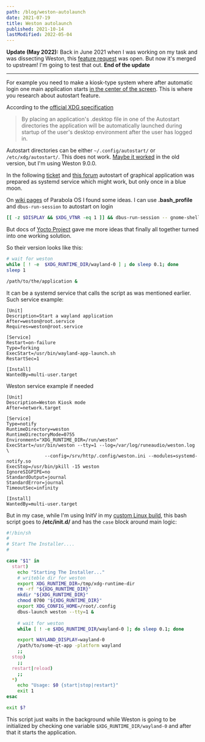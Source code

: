 ```yaml
---
path: /blog/weston-autolaunch
date: 2021-07-19
title: Weston autolaunch
published: 2021-10-14
lastModified: 2022-05-04
---
```


**Update (May 2022):** Back in June 2021 when I was working on my task and was dissecting Weston, this [feature request](https://gitlab.freedesktop.org/wayland/weston/-/issues/171) was open. But now it's merged to upstream! I'm going to test that out. 
**End of the update**

---


For example you need to make a kiosk-type system where after automatic login one main application starts [in the center of the screen](/blog/center-window-in-weston). This is where you research about autostart feature.

According to the [official XDG specification](https://specifications.freedesktop.org/autostart-spec/autostart-spec-latest.html)

> By placing an application's .desktop file in one of the Autostart directories the application will be automatically launched during startup of the user's desktop environment after the user has logged in. 

Autostart directories can be either `~/.config/autostart/` or `/etc/xdg/autostart/`. This does not work. [Maybe it worked](https://gitlab.freedesktop.org/wayland/weston/-/issues/456) in the old version, but I'm using Weston 9.0.0.

In the following [ticket](https://gitlab.freedesktop.org/wayland/weston/-/issues/476) and [this forum](https://archlinuxarm.org/forum/viewtopic.php?f=57&t=15209) autostart of graphical application was prepared as systemd service which might work, but only once in a blue moon.

On [wiki pages](https://wiki.parabola.nu/Wayland) of Parabola OS I found some ideas. I can use **.bash_profile** and `dbus-run-session` to autostart on login

```bash
[[ -z $DISPLAY && $XDG_VTNR -eq 1 ]] && dbus-run-session -- gnome-shell --display-server --wayland
```

But docs of [Yocto Project](https://developer.toradex.com/knowledge-base/how-to-autorun-application-at-the-start-up-in-linux) gave me more ideas that finally all together turned into one working solution. 

So their version looks like this:

```bash
# wait for weston
while [ ! -e  $XDG_RUNTIME_DIR/wayland-0 ] ; do sleep 0.1; done
sleep 1

/path/to/the/application &
```

It can be a systemd service that calls the script as was mentioned earlier. Such service example:

```
[Unit]
Description=Start a wayland application
After=weston@root.service
Requires=weston@root.service
 
[Service]
Restart=on-failure
Type=forking
ExecStart=/usr/bin/wayland-app-launch.sh
RestartSec=1

[Install]
WantedBy=multi-user.target
```

Weston service example if needed

```
[Unit]
Description=Weston Kiosk mode
After=network.target

[Service]
Type=notify
RuntimeDirectory=weston
RuntimeDirectoryMode=0755
Environment="XDG_RUNTIME_DIR=/run/weston"
ExecStart=/usr/bin/weston --tty=1 --log=/var/log/runeaudio/weston.log \
              --config=/srv/http/.config/weston.ini --modules=systemd-notify.so
ExecStop=/usr/bin/pkill -15 weston
IgnoreSIGPIPE=no
StandardOutput=journal
StandardError=journal
TimeoutSec=infinity

[Install]
WantedBy=multi-user.target
```


But in my case, while I'm using InitV in my [custom Linux build](/blog/custom-linux), this bash script goes to **/etc/init.d/** and has the `case` block around main logic:

```bash
#!/bin/sh
#
# Start The Installer....
#

case "$1" in
  start)
    echo "Starting The Installer..."
    # writeble dir for weston
    export XDG_RUNTIME_DIR=/tmp/xdg-runtime-dir
    rm -rf "${XDG_RUNTIME_DIR}"
    mkdir "${XDG_RUNTIME_DIR}"
    chmod 0700 "${XDG_RUNTIME_DIR}"
    export XDG_CONFIG_HOME=/root/.config
    dbus-launch weston --tty=1 &
    
    # wait for weston
    while [ ! -e $XDG_RUNTIME_DIR/wayland-0 ]; do sleep 0.1; done

    export WAYLAND_DISPLAY=wayland-0
    /path/to/some-qt-app -platform wayland
    ;;
  stop)
    ;;
  restart|reload)
    ;;
  *)
    echo "Usage: $0 {start|stop|restart}"
    exit 1
esac

exit $?

```

This script just waits in the background while Weston is going to be initialized by checking one variable `$XDG_RUNTIME_DIR/wayland-0` and after that it starts the application.